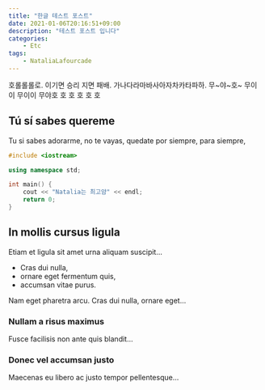 ```yaml
---
title: "한글 테스트 포스트"
date: 2021-01-06T20:16:51+09:00
description: "테스트 포스트 입니다"
categories:
    - Etc
tags:
    - NataliaLafourcade
---
```


호롤롤롤로. 이기면 승리 지면 패배. 가나다라마바사아자차카타파하.
무~야~호~ 무이이 무이이 무야호 호 호 호 호 호 

<!--more-->

## Tú sí sabes quereme
Tu si sabes adorarme, no te vayas, quedate por siempre, para siempre,

``` Natalia.cpp
#include <iostream>

using namespace std;

int main() {
    cout << "Natalia는 최고얌" << endl;
    return 0;
}
```

## In mollis cursus ligula
Etiam et ligula sit amet urna aliquam suscipit...

- Cras dui nulla,
- ornare eget fermentum quis, 
- accumsan vitae purus.

Nam eget pharetra arcu. Cras dui nulla, ornare eget...

### Nullam a risus maximus
Fusce facilisis non ante quis blandit...

### Donec vel accumsan justo
Maecenas eu libero ac justo tempor pellentesque...